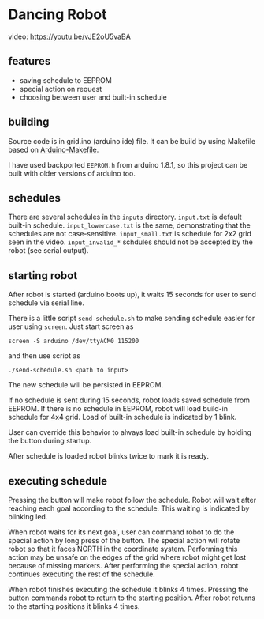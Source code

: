 Dancing Robot
=============

video: https://youtu.be/vJE2oU5vaBA

features
--------

* saving schedule to EEPROM
* special action on request
* choosing between user and built-in schedule

building
--------

Source code is in grid.ino (arduino ide) file. It can be build by using
Makefile based on [Arduino-Makefile](https://github.com/sudar/Arduino-Makefile).

I have used backported `EEPROM.h` from arduino 1.8.1, so this project can be
built with older versions of arduino too.

schedules
---------

There are several schedules in the `inputs` directory. `input.txt` is default
built-in schedule. `input_lowercase.txt` is the same, demonstrating that the
schedules are not case-sensitive. `input_small.txt` is schedule for 2x2 grid
seen in the video. `input_invalid_*` schdules should not be accepted by the
robot (see serial output).

starting robot
--------------

After robot is started (arduino boots up), it waits 15 seconds for user to
send schedule via serial line.

There is a little script `send-schedule.sh` to make sending schedule easier
for user using `screen`. Just start screen as

	screen -S arduino /dev/ttyACM0 115200

and then use script as

	./send-schedule.sh <path to input>

The new schedule will be persisted in EEPROM.

If no schedule is sent during 15 seconds, robot loads saved schedule from
EEPROM. If there is no schedule in EEPROM, robot will load build-in schedule
for 4x4 grid. Load of built-in schedule is indicated by 1 blink.

User can override this behavior to always load built-in schedule by holding the
button during startup.

After schedule is loaded robot blinks twice to mark it is ready.

executing schedule
------------------

Pressing the button will make robot follow the schedule. Robot will wait after
reaching each goal according to the schedule. This waiting is indicated by
blinking led.

When robot waits for its next goal, user can command robot to do the special
action by long press of the button. The special action will rotate robot so
that it faces NORTH in the coordinate system. Performing this action may be
unsafe on the edges of the grid where robot might get lost because of missing
markers. After performing the special action, robot continues executing the
rest of the schedule.

When robot finishes executing the schedule it blinks 4 times. Pressing the
button commands robot to return to the starting position. After robot returns
to the starting positions it blinks 4 times.

